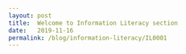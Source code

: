 ```yaml
---
layout: post
title:  Welcome to Information Literacy section
date:   2019-11-16
permalink: /blog/information-literacy/IL0001
---
```



